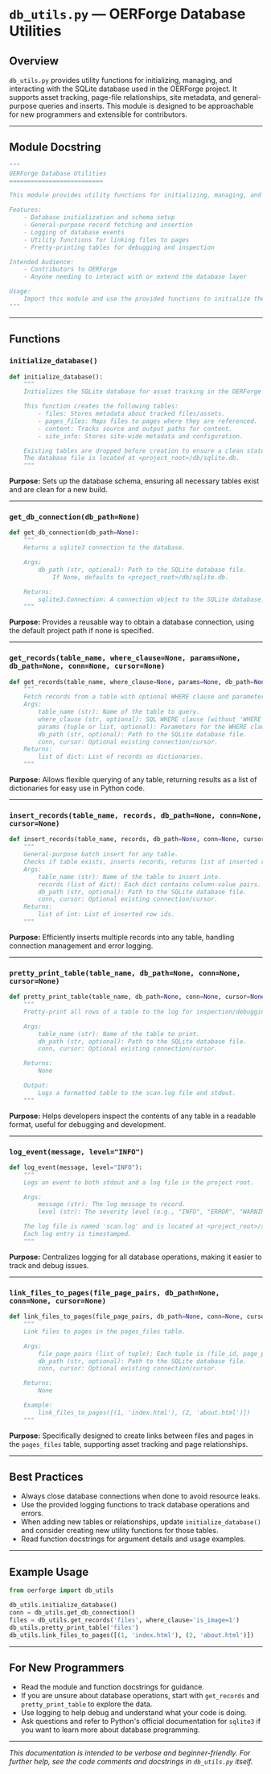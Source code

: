 # `db_utils.py` — OERForge Database Utilities

## Overview

`db_utils.py` provides utility functions for initializing, managing, and interacting with the SQLite database used in the OERForge project. It supports asset tracking, page-file relationships, site metadata, and general-purpose queries and inserts. This module is designed to be approachable for new programmers and extensible for contributors.

---

## Module Docstring

```python
"""
OERForge Database Utilities
==========================

This module provides utility functions for initializing, managing, and interacting with the SQLite database used in the OERForge project. It supports asset tracking, page-file relationships, site metadata, and general-purpose queries and inserts.

Features:
    - Database initialization and schema setup
    - General-purpose record fetching and insertion
    - Logging of database events
    - Utility functions for linking files to pages
    - Pretty-printing tables for debugging and inspection

Intended Audience:
    - Contributors to OERForge
    - Anyone needing to interact with or extend the database layer

Usage:
    Import this module and use the provided functions to initialize the database, insert or fetch records, and link files to pages. All functions are documented with clear arguments and return values.
"""
```

---

## Functions

### `initialize_database()`

```python
def initialize_database():
    """
    Initializes the SQLite database for asset tracking in the OERForge project.

    This function creates the following tables:
        - files: Stores metadata about tracked files/assets.
        - pages_files: Maps files to pages where they are referenced.
        - content: Tracks source and output paths for content.
        - site_info: Stores site-wide metadata and configuration.

    Existing tables are dropped before creation to ensure a clean state.
    The database file is located at <project_root>/db/sqlite.db.
    """
```

**Purpose:** Sets up the database schema, ensuring all necessary tables exist and are clean for a new build.

---

### `get_db_connection(db_path=None)`

```python
def get_db_connection(db_path=None):
    """
    Returns a sqlite3 connection to the database.

    Args:
        db_path (str, optional): Path to the SQLite database file.
            If None, defaults to <project_root>/db/sqlite.db.

    Returns:
        sqlite3.Connection: A connection object to the SQLite database.
    """
```

**Purpose:** Provides a reusable way to obtain a database connection, using the default project path if none is specified.

---

### `get_records(table_name, where_clause=None, params=None, db_path=None, conn=None, cursor=None)`

```python
def get_records(table_name, where_clause=None, params=None, db_path=None, conn=None, cursor=None):
    """
    Fetch records from a table with optional WHERE clause and parameters.
    Args:
        table_name (str): Name of the table to query.
        where_clause (str, optional): SQL WHERE clause (without 'WHERE').
        params (tuple or list, optional): Parameters for the WHERE clause.
        db_path (str, optional): Path to the SQLite database file.
        conn, cursor: Optional existing connection/cursor.
    Returns:
        list of dict: List of records as dictionaries.
    """
```

**Purpose:** Allows flexible querying of any table, returning results as a list of dictionaries for easy use in Python code.

---

### `insert_records(table_name, records, db_path=None, conn=None, cursor=None)`

```python
def insert_records(table_name, records, db_path=None, conn=None, cursor=None):
    """
    General-purpose batch insert for any table.
    Checks if table exists, inserts records, returns list of inserted row ids.
    Args:
        table_name (str): Name of the table to insert into.
        records (list of dict): Each dict contains column-value pairs.
        db_path (str, optional): Path to the SQLite database file.
        conn, cursor: Optional existing connection/cursor.
    Returns:
        list of int: List of inserted row ids.
    """
```

**Purpose:** Efficiently inserts multiple records into any table, handling connection management and error logging.

---

### `pretty_print_table(table_name, db_path=None, conn=None, cursor=None)`

```python
def pretty_print_table(table_name, db_path=None, conn=None, cursor=None):
    """
    Pretty-print all rows of a table to the log for inspection/debugging.

    Args:
        table_name (str): Name of the table to print.
        db_path (str, optional): Path to the SQLite database file.
        conn, cursor: Optional existing connection/cursor.

    Returns:
        None

    Output:
        Logs a formatted table to the scan.log file and stdout.
    """
```

**Purpose:** Helps developers inspect the contents of any table in a readable format, useful for debugging and development.

---

### `log_event(message, level="INFO")`

```python
def log_event(message, level="INFO"):
    """
    Logs an event to both stdout and a log file in the project root.

    Args:
        message (str): The log message to record.
        level (str): The severity level (e.g., "INFO", "ERROR", "WARNING").

    The log file is named 'scan.log' and is located at <project_root>/scan.log.
    Each log entry is timestamped.
    """
```

**Purpose:** Centralizes logging for all database operations, making it easier to track and debug issues.

---

### `link_files_to_pages(file_page_pairs, db_path=None, conn=None, cursor=None)`

```python
def link_files_to_pages(file_page_pairs, db_path=None, conn=None, cursor=None):
    """
    Link files to pages in the pages_files table.

    Args:
        file_page_pairs (list of tuple): Each tuple is (file_id, page_path).
        db_path (str, optional): Path to the SQLite database file.
        conn, cursor: Optional existing connection/cursor.

    Returns:
        None

    Example:
        link_files_to_pages([(1, 'index.html'), (2, 'about.html')])
    """
```

**Purpose:** Specifically designed to create links between files and pages in the `pages_files` table, supporting asset tracking and page relationships.

---

## Best Practices

- Always close database connections when done to avoid resource leaks.
- Use the provided logging functions to track database operations and errors.
- When adding new tables or relationships, update `initialize_database()` and consider creating new utility functions for those tables.
- Read function docstrings for argument details and usage examples.

---

## Example Usage

```python
from oerforge import db_utils

db_utils.initialize_database()
conn = db_utils.get_db_connection()
files = db_utils.get_records('files', where_clause='is_image=1')
db_utils.pretty_print_table('files')
db_utils.link_files_to_pages([(1, 'index.html'), (2, 'about.html')])
```

---

## For New Programmers

- Read the module and function docstrings for guidance.
- If you are unsure about database operations, start with `get_records` and `pretty_print_table` to explore the data.
- Use logging to help debug and understand what your code is doing.
- Ask questions and refer to Python's official documentation for `sqlite3` if you want to learn more about database programming.

---

*This documentation is intended to be verbose and beginner-friendly. For further help, see the code comments and docstrings in `db_utils.py` itself.*